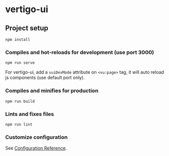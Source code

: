 # vertigo-ui

## Project setup
```
npm install
```

### Compiles and hot-reloads for development (use port 3000)
```
npm run serve
```

For vertigo-ui, add a `vuiDevMode` attribute on `<vu:page>` tag, it will auto reload js components (use default port only).

### Compiles and minifies for production
```
npm run build
```

### Lints and fixes files
```
npm run lint
```

### Customize configuration
See [Configuration Reference](https://cli.vuejs.org/config/).
